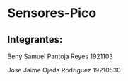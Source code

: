 # Sensores-Pico

## Integrantes:

Beny Samuel Pantoja Reyes  1921103

Jose Jaime Ojeda Rodriguez 19210530
